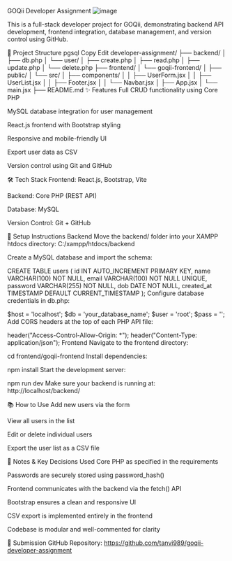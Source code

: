 GOQii Developer Assignment
![image](https://github.com/user-attachments/assets/4832934a-6fdf-45f2-b42e-8fe6902f90f3)



This is a full-stack developer project for GOQii, demonstrating backend API development, frontend integration, database management, and version control using GitHub.

📁 Project Structure
pgsql
Copy
Edit
developer-assignment/
├── backend/
│   ├── db.php
│   └── user/
│       ├── create.php
│       ├── read.php
│       ├── update.php
│       └── delete.php
├── frontend/
│   └── goqii-frontend/
│       ├── public/
│       └── src/
│           ├── components/
│           │   ├── UserForm.jsx
│           │   ├── UserList.jsx
│           │   ├── Footer.jsx
│           │   └── Navbar.jsx
│           ├── App.jsx
│           └── main.jsx
├── README.md
✨ Features
Full CRUD functionality using Core PHP

MySQL database integration for user management

React.js frontend with Bootstrap styling

Responsive and mobile-friendly UI

Export user data as CSV

Version control using Git and GitHub

🛠 Tech Stack
Frontend: React.js, Bootstrap, Vite

Backend: Core PHP (REST API)

Database: MySQL

Version Control: Git + GitHub

🚀 Setup Instructions
Backend
Move the backend/ folder into your XAMPP htdocs directory:
C:/xampp/htdocs/backend

Create a MySQL database and import the schema:


CREATE TABLE users (
  id INT AUTO_INCREMENT PRIMARY KEY,
  name VARCHAR(100) NOT NULL,
  email VARCHAR(100) NOT NULL UNIQUE,
  password VARCHAR(255) NOT NULL,
  dob DATE NOT NULL,
  created_at TIMESTAMP DEFAULT CURRENT_TIMESTAMP
);
Configure database credentials in db.php:


$host = 'localhost';
$db   = 'your_database_name';
$user = 'root';
$pass = '';
Add CORS headers at the top of each PHP API file:


header("Access-Control-Allow-Origin: *");
header("Content-Type: application/json");
Frontend
Navigate to the frontend directory:


cd frontend/goqii-frontend
Install dependencies:


npm install
Start the development server:


npm run dev
Make sure your backend is running at: http://localhost/backend/

📚 How to Use
Add new users via the form

View all users in the list

Edit or delete individual users

Export the user list as a CSV file

📝 Notes & Key Decisions
Used Core PHP as specified in the requirements

Passwords are securely stored using password_hash()

Frontend communicates with the backend via the fetch() API

Bootstrap ensures a clean and responsive UI

CSV export is implemented entirely in the frontend

Codebase is modular and well-commented for clarity

🔗 Submission
GitHub Repository: https://github.com/tanvi989/goqii-developer-assignment

